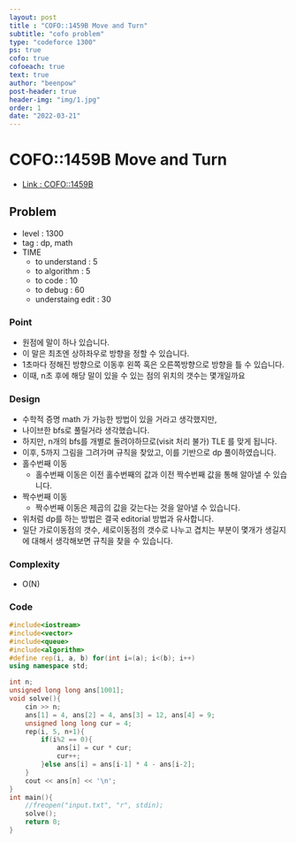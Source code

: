 ```yaml
---
layout: post
title : "COFO::1459B Move and Turn"
subtitle: "cofo problem"
type: "codeforce 1300"
ps: true
cofo: true
cofoeach: true
text: true
author: "beenpow"
post-header: true
header-img: "img/1.jpg"
order: 1
date: "2022-03-21"
---
```

# COFO::1459B Move and Turn
- [Link : COFO::1459B](https://codeforces.com/problemset/problem/1459/B)


## Problem 

- level : 1300
- tag : dp, math
- TIME
  - to understand    : 5
  - to algorithm     : 5
  - to code          : 10
  - to debug         : 60
  - understaing edit : 30

### Point
- 원점에 말이 하나 있습니다.
- 이 말은 최초엔 상하좌우로 방향을 정할 수 있습니다.
- 1초마다 정해진 방향으로 이동후 왼쪽 혹은 오른쪽방향으로 방향을 틀 수 있습니다.
- 이때, n초 후에 해당 말이 있을 수 있는 점의 위치의 갯수는 몇개일까요

### Design
- 수학적 증명 math 가 가능한 방법이 있을 거라고 생각했지만,
- 나이브한 bfs로 풀릴거라 생각했습니다.
- 하지만, n개의 bfs를 개별로 돌려야하므로(visit 처리 불가) TLE 를 맞게 됩니다.
- 이후, 5까지 그림을 그려가며 규칙을 찾았고, 이를 기반으로 dp 풀이하였습니다.
- 홀수번째 이동
  - 홀수번째 이동은 이전 홀수번째의 값과 이전 짝수번째 값을 통해 알아낼 수 있습니다.
- 짝수번째 이동
  - 짝수번째 이동은 제곱의 값을 갖는다는 것을 알아낼 수 있습니다.
- 위처럼 dp를 하는 방법은 결국 editorial 방법과 유사합니다.
- 일단 가로이동점의 갯수, 세로이동점의 갯수로 나누고 겹치는 부분이 몇개가 생길지에 대해서 생각해보면 규칙을 찾을 수 있습니다.

### Complexity
- O(N)

### Code

```cpp
#include<iostream>
#include<vector>
#include<queue>
#include<algorithm>
#define rep(i, a, b) for(int i=(a); i<(b); i++)
using namespace std;

int n;
unsigned long long ans[1001];
void solve(){
    cin >> n;
    ans[1] = 4, ans[2] = 4, ans[3] = 12, ans[4] = 9;
    unsigned long long cur = 4;
    rep(i, 5, n+1){
        if(i%2 == 0){
            ans[i] = cur * cur;
            cur++;
        }else ans[i] = ans[i-1] * 4 - ans[i-2];
    }
    cout << ans[n] << '\n';
}
int main(){
    //freopen("input.txt", "r", stdin);
    solve();
    return 0;
}

```
